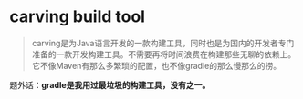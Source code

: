 # carving build tool

> carving是为Java语言开发的一款构建工具，同时也是为国内的开发者专门准备的一款开发构建工具。不需要再将时间浪费在构建那些无聊的依赖上。
它不像Maven有那么多繁琐的配置，也不像gradle的那么慢那么的捞。

题外话：**gradle是我用过最垃圾的构建工具，没有之一。**